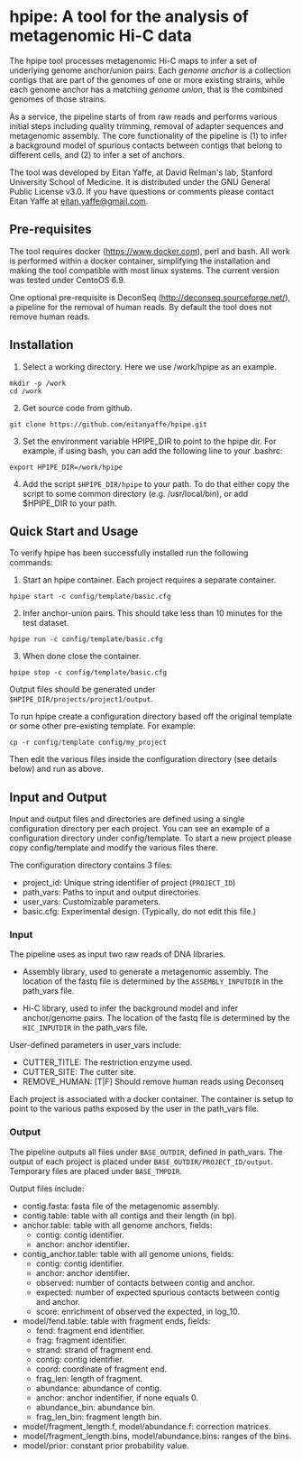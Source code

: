 # hpipe: A tool for the analysis of metagenomic Hi-C data

The hpipe tool processes metagenomic Hi-C maps to infer a set of underlying
genome anchor/union pairs. Each *genome anchor* is a collection contigs that
are part of the genomes of one or more existing strains, while each genome
anchor has a matching *genome union*, that is the combined genomes of
those strains.

As a service, the pipeline starts of from raw reads and performs various
initial steps including quality trimming, removal of adapter sequences
and metagenomic assembly. The core functionality of the pipeline is
(1) to infer a background model of spurious contacts between contigs that
belong to different cells, and (2) to infer a set of anchors.

The tool was developed by Eitan Yaffe, at David Relman's lab, Stanford
University School of Medicine. It is distributed under the GNU General
Public License v3.0. If you have questions or comments please contact Eitan
Yaffe at eitan.yaffe@gmail.com.

## Pre-requisites

The tool requires docker (https://www.docker.com), perl and bash. All work is
performed within a docker container, simplifying the installation and making the
tool compatible with most linux systems. The current version was tested
under CentoOS 6.9.

One optional pre-requisite is DeconSeq (http://deconseq.sourceforge.net/),
a pipeline for the removal of human reads. By default the tool does not remove
human reads.

## Installation

1. Select a working directory. Here we use /work/hpipe as an example.
```
mkdir -p /work
cd /work
```

2. Get source code from github.
```
git clone https://github.com/eitanyaffe/hpipe.git
```

3. Set the environment variable HPIPE_DIR to point to the hpipe dir.
For example, if using bash, you can add the following line to your .bashrc:
```
export HPIPE_DIR=/work/hpipe
```

4. Add the script `$HPIPE_DIR/hpipe` to your path. To do that either copy the
script to some common directory (e.g. /usr/local/bin), or add $HPIPE_DIR to your
path.

## Quick Start and Usage

To verify hpipe has been successfully installed run the following commands:

1. Start an hpipe container. Each project requires a separate container.
```
hpipe start -c config/template/basic.cfg
```

2. Infer anchor-union pairs. This should take less than 10 minutes for the test dataset.
```
hpipe run -c config/template/basic.cfg
```

3. When done close the container.
```
hpipe stop -c config/template/basic.cfg
```

Output files should be generated under `$HPIPE_DIR/projects/project1/output`.

To run hpipe create a configuration directory based off the original template or
some other pre-existing template. For example:
```
cp -r config/template config/my_project
```

Then edit the various files inside the configuration directory (see details below)
and run as above.

## Input and Output

Input and output files and directories are defined using a single configuration
directory per each project.  You can see an example of a configuration directory
under config/template. To start a new project please copy config/template
and modify the various files there.

The configuration directory contains 3 files:
* project_id: Unique string identifier of project (`PROJECT_ID`)
* path_vars: Paths to input and output directories.
* user_vars: Customizable parameters.
* basic.cfg: Experimental design. (Typically, do not edit this file.)

### Input

The pipeline uses as input two raw reads of DNA libraries.

* Assembly library, used to generate a metagenomic assembly. The location of the
fastq file is determined by the `ASSEMBLY_INPUTDIR` in the path_vars file.

* Hi-C library, used to infer the background model and infer anchor/genome
pairs. The location of the fastq file is determined by the `HIC_INPUTDIR` in
the path_vars file.

User-defined parameters in user_vars include:
* CUTTER_TITLE: The restriction enzyme used.
* CUTTER_SITE: The cutter site.
* REMOVE_HUMAN: [T|F] Should remove human reads using Deconseq

Each project is associated with a docker container. The container is setup
to point to the various paths exposed by the user in the path_vars file.

### Output

The pipeline outputs all files under `BASE_OUTDIR`, defined in path_vars.
The output of each project is placed under `BASE_OUTDIR/PROJECT_ID/output`.
Temporary files are placed under `BASE_TMPDIR`.

Output files include:

* contig.fasta: fasta file of the metagenomic assembly.
* contig.table: table with all contigs and their length (in bp).
* anchor.table: table with all genome anchors, fields:
  * contig: contig identifier.
  * anchor: anchor identifier.
* contig_anchor.table: table with all genome unions, fields:
  * contig: contig identifier.
  * anchor: anchor identifier.
  * observed: number of contacts between contig and anchor.
  * expected: number of expected spurious contacts between contig and anchor.
  * score: enrichment of observed the expected, in log_10.
* model/fend.table: table with fragment ends, fields:
  * fend: fragment end identifier.
  * frag: fragment identifier.
  * strand: strand of fragment end.
  * contig: contig identifier.
  * coord: coordinate of fragment end.
  * frag_len: length of fragment.
  * abundance: abundance of contig.
  * anchor: anchor indentifier, if none equals 0.
  * abundance_bin: abundance bin.
  * frag_len_bin: fragment length bin.
* model/fragment_length.f, model/abundance.f: correction matrices.
* model/fragment_length.bins, model/abundance.bins: ranges of the bins.
* model/prior: constant prior probability value.
